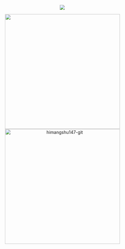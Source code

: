 <p align="center">
  <a href="https://github.com/DenverCoder1/readme-typing-svg"><img src="https://readme-typing-svg.herokuapp.com?font=Time+New+Roman&color=cyan&size=25&center=true&vCenter=true&width=600&height=100&lines=Hi+i+himangshu147..&hearts;++;Self-taught+Front-End+Developer,;Love+to+learn+new+stuffs..<3"></a>
</p>

<div align="center">

<a href="https://github.com/himangshu147-git/">
  <img src="https://github-readme-stats.vercel.app/api?username=himangshu147-git&include_all_commits=true&count_private=true&show_icons=true&line_height=20&title_color=7A7ADB&icon_color=2234AE&text_color=D3D3D3&bg_color=0,000000,130F40" width="375"/>
  <img src="https://github-readme-stats.vercel.app/api/top-langs?username=himangshu147-git&show_icons=true&locale=en&layout=compact&line_height=20&title_color=7A7ADB&icon_color=2234AE&text_color=D3D3D3&bg_color=0,000000,130F40" width="375"  alt="himangshu147-git"/>

</a>
</div>

